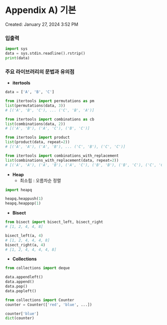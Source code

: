 # Appendix A) 기본

Created: January 27, 2024 3:52 PM

### 입출력

```python
import sys
data = sys.stdin.readline().rstrip()
print(data)
```

### 주요 라이브러리의 문법과 유의점

- **itertools**

```python
data = ['A', 'B', 'C']

from itertools import permutations as pm
list(permutations(data, 3))
# [('A', 'B', 'C'), ... ('C', 'B', 'A')]

from itertools import combinations as cb
list(combinations(data, 2))
# [('A', 'B'), ('A', 'C'), ('B', 'C')]

from itertools import product
list(product(data, repeat=2))
# [('A', 'A'), ('A', 'B'), ... ('C', 'B'), ('C', 'C')]

from itertools import combinations_with_replacement
list(combinations_with_replacement(data, repeat=2))
# [('A', 'A'), ('A', 'B'), ('A', 'C'), ('B', 'B'), ('B', 'C'), ('C', 'C')]
```

- **Heap**
  - 최소힙 : 오름차순 정렬

```python
import heapq

heapq.heappush(1)
heapq.heappop(1)
```

- **Bisect**

```python
from bisect import bisect_left, bisect_right
# [1, 2, 4, 4, 8]

bisect_left(a, 4)
# [1, 2, 4, 4, 4, 8]
bisect_right(a, 4)
# [1, 2, 4, 4, 4, 4, 8]
```

- **Collections**

```python
from collections import deque

data.appendleft()
data.append()
data.pop()
data.popleft()

from collections import Counter
counter = Counter(['red', 'blue', ...])

counter['blue']
dict(counter)
```
